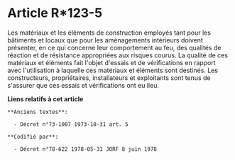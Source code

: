 # Article R*123-5

Les matériaux et les éléments de construction employés tant pour les bâtiments et locaux que pour les aménagements intérieurs
doivent présenter, en ce qui concerne leur comportement au feu, des qualités de réaction et de résistance appropriées aux
risques courus. La qualité de ces matériaux et éléments fait l'objet d'essais et de vérifications en rapport avec
l'utilisation à laquelle ces matériaux et éléments sont destinés. Les constructeurs, propriétaires, installateurs et
exploitants sont tenus de s'assurer que ces essais et vérifications ont eu lieu.

**Liens relatifs à cet article**

	**Anciens textes**:

	  - Décret n°73-1007 1973-10-31 art. 5

	**Codifié par**:

	  - Décret n°78-622 1978-05-31 JORF 8 juin 1978
